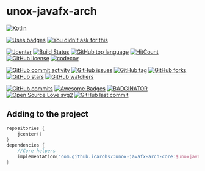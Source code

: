 # unox-javafx-arch

[![Kotlin](https://upload.wikimedia.org/wikipedia/commons/thumb/7/74/Kotlin-logo.svg/240px-Kotlin-logo.svg.png)](
https://kotlinlang.org)

[![Uses badges](https://forthebadge.com/images/badges/uses-badges.svg)](
https://forthebadge.com/)
[![You didn't ask for this](https://forthebadge.com/images/badges/you-didnt-ask-for-this.svg)](
https://forthebadge.com)

[![Jcenter](https://api.bintray.com/packages/icarohs7/libraries/unox-javafx-arch/images/download.svg)](
https://bintray.com/icarohs7/libraries/unox-javafx-arch/_latestVersion)
[![Build Status](https://travis-ci.org/icarohs7/unox-javafx-arch.svg?branch=master)](
https://travis-ci.org/icarohs7/unox-javafx-arch)
[![GitHub top language](https://img.shields.io/github/languages/top/icarohs7/unox-javafx-arch.svg)](
https://github.com/icarohs7/unox-javafx-arch/search?l=kotlin)
[![HitCount](http://hits.dwyl.io/icarohs7/unox-javafx-arch.svg)](
http://hits.dwyl.io/icarohs7/unox-javafx-arch)
[![GitHub license](https://img.shields.io/github/license/icarohs7/unox-javafx-arch.svg)](
https://github.com/icarohs7/unox-javafx-arch/blob/master/LICENSE)
[![codecov](https://codecov.io/gh/icarohs7/unox-javafx-arch/branch/master/graph/badge.svg)](
https://codecov.io/gh/icarohs7/unox-javafx-arch)

[![GitHub commit activity](https://img.shields.io/github/commit-activity/w/icarohs7/unox-javafx-arch.svg)](
https://github.com/icarohs7/unox-javafx-arch/commits/master)
[![GitHub issues](https://img.shields.io/github/issues/icarohs7/unox-javafx-arch.svg)](
https://github.com/icarohs7/unox-javafx-arch/issues)
[![GitHub tag](https://img.shields.io/github/tag/icarohs7/unox-javafx-arch.svg)](
https://github.com/icarohs7/unox-javafx-arch/releases)
[![GitHub forks](https://img.shields.io/github/forks/icarohs7/unox-javafx-arch.svg?style=social&label=Fork)](
https://github.com/icarohs7/unox-javafx-arch/fork)
[![GitHub stars](https://img.shields.io/github/stars/icarohs7/unox-javafx-arch.svg?style=social&label=Stars)](
https://github.com/icarohs7/unox-javafx-arch)
[![GitHub watchers](https://img.shields.io/github/watchers/icarohs7/unox-javafx-arch.svg?style=social&label=Watch)](
https://github.com/icarohs7/unox-javafx-arch/subscription)

[![GitHub commits](https://img.shields.io/github/commits-since/icarohs7/unox-javafx-arch/v0.1.0.svg)](
https://github.com/icarohs7/unox-javafx-arch/releases/v0.1.0)
[![Awesome Badges](https://img.shields.io/badge/badges-awesome-green.svg)](
https://github.com/Naereen/badges)
[![BADGINATOR](https://badginator.herokuapp.com/icarohs7/unox-javafx-arch.svg)](
https://github.com/defunctzombie/badginator)
[![Open Source Love svg2](https://badges.frapsoft.com/os/v2/open-source.svg?v=103)](
https://github.com/ellerbrock/open-source-badges/)
[![GitHub last commit](https://img.shields.io/github/last-commit/icarohs7/unox-javafx-arch.svg)](
https://github.com/icarohs7/unox-core/commits/master)

## Adding to the project

```kotlin
repositories {
    jcenter()
}
dependencies {
    //Core helpers
    implementation("com.github.icarohs7:unox-javafx-arch-core:$unoxjavafxarch_version")
}
```